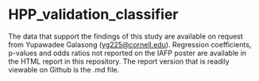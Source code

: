 # HPP_validation_classifier
The data that support the findings of this study are available on request from Yupawadee Galasong (yg225@cornell.edu).
Regression coefficients, p-values and odds ratios not reported on the IAFP poster are available in the HTML report in this repository. The report version that is readily viewable on Github is the .md file.
